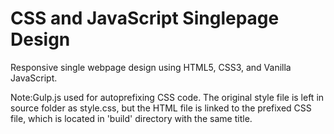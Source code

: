 # CSS and JavaScript Singlepage Design
Responsive single webpage design using HTML5, CSS3, and Vanilla JavaScript.

Note:Gulp.js used for autoprefixing CSS code. The original style file is left in source folder as style.css, but the HTML file is linked to the prefixed CSS file, which is located in 'build' directory with the same title.

